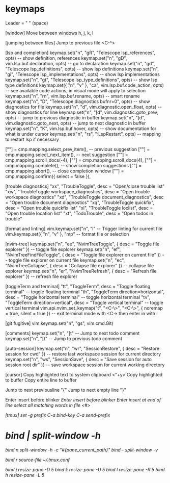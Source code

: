 # keymaps

Leader = " " (space)

[window]
Move between windows <C-w> h, j, k, l

[jumping between files]
Jump to previous file <C-^>

[lsp and completion]
keymap.set("n", "gR", "<cmd>Telescope lsp_references<CR>", opts) -- show definition, references
keymap.set("n", "gD", vim.lsp.buf.declaration, opts) -- go to declaration
keymap.set("n", "gd", "<cmd>Telescope lsp_definitions<CR>", opts) -- show lsp definitions
keymap.set("n", "gi", "<cmd>Telescope lsp_implementations<CR>", opts) -- show lsp implementations
keymap.set("n", "gt", "<cmd>Telescope lsp_type_definitions<CR>", opts) -- show lsp type definitions
keymap.set({ "n", "v" }, "<leader>ca", vim.lsp.buf.code_action, opts) -- see available code actions, in visual mode will apply to selection
keymap.set("n", "<leader>rn", vim.lsp.buf.rename, opts) -- smart rename
keymap.set("n", "<leader>D", "<cmd>Telescope diagnostics bufnr=0<CR>", opts) -- show diagnostics for file
keymap.set("n", "<leader>d", vim.diagnostic.open_float, opts) -- show diagnostics for line
keymap.set("n", "[d", vim.diagnostic.goto_prev, opts) -- jump to previous diagnostic in buffer
keymap.set("n", "]d", vim.diagnostic.goto_next, opts) -- jump to next diagnostic in buffer
keymap.set("n", "K", vim.lsp.buf.hover, opts) -- show documentation for what is under cursor
keymap.set("n", "<leader>rs", ":LspRestart<CR>", opts) -- mapping to restart lsp if necessary

["<C-k>"] = cmp.mapping.select_prev_item(), -- previous suggestion
["<C-j>"] = cmp.mapping.select_next_item(), -- next suggestion
["<C-b>"] = cmp.mapping.scroll_docs(-4),
["<C-f>"] = cmp.mapping.scroll_docs(4),
["<C-Space>"] = cmp.mapping.complete(), -- show completion suggestions
["<C-e>"] = cmp.mapping.abort(), -- close completion window
["<CR>"] = cmp.mapping.confirm({ select = false }),

[trouble diagnostics]
"<leader>xx", "<cmd>TroubleToggle<CR>", desc = "Open/close trouble list"
"<leader>xw", "<cmd>TroubleToggle workspace_diagnostics<CR>", desc = "Open trouble workspace diagnostics"
"<leader>xd", "<cmd>TroubleToggle document_diagnostics<CR>", desc = "Open trouble document diagnostics"
"<leader>xq", "<cmd>TroubleToggle quickfix<CR>", desc = "Open trouble quickfix list"
"<leader>xl", "<cmd>TroubleToggle loclist<CR>", desc = "Open trouble location list"
"<leader>xt", "<cmd>TodoTrouble<CR>", desc = "Open todos in trouble"

[format and linting]
vim.keymap.set("n", "<leader>l" -- Trigger linting for current file
vim.keymap.set({ "n", "v" }, "<leader>mp" -- format file or selection

[nvim-tree]
keymap.set("n", "<leader>ee", "<cmd>NvimTreeToggle<CR>", { desc = "Toggle file explorer" }) -- toggle file explorer
keymap.set("n", "<leader>ef", "<cmd>NvimTreeFindFileToggle<CR>", { desc = "Toggle file explorer on current file" }) -- toggle file explorer on current file
keymap.set("n", "<leader>ec", "<cmd>NvimTreeCollapse<CR>", { desc = "Collapse file explorer" }) -- collapse file explorer
keymap.set("n", "<leader>er", "<cmd>NvimTreeRefresh<CR>", { desc = "Refresh file explorer" }) -- refresh file explorer

[toggleTerm and terminal]
"<leader>tt", "<cmd>ToggleTerm<cr>", desc = "Toggle floating terminal" -- toggle floating terminal
"<leader>th", "<cmd>ToggleTerm direction=horizontal<cr>", desc = "Toggle horizontal terminal" -- toggle horizontal terminal
"<leader>tv", "<cmd>ToggleTerm direction=vertical<cr>", desc = "Toggle vertical terminal" -- toggle vertical terminal
vim.api.nvim_set_keymap("t", "<C-\\><C-n>", "<C-\\><C-n>", { noremap = true, silent = true }) -- exit terminal mode with <C-\><C-n> then enter in with i

[git fugitive]
vim.keymap.set("n", "<leader>gs", vim.cmd.Git)

[comments]
keymap.set("n", "]t" -- Jump to next todo comment
keymap.set("n", "[t" -- Jump to previous todo comment

[auto-session]
keymap.set("n", "<leader>wr", "<cmd>SessionRestore<CR>", { desc = "Restore session for cwd" }) -- restore last workspace session for current directory
keymap.set("n", "<leader>ws", "<cmd>SessionSave<CR>", { desc = "Save session for auto session root dir" }) -- save workspace session for current working directory

[cursor]
Copy highlighted text to system clipboard <"+y>
Copy highlighted to buffer <y>
Copy entire line to buffer <yy>

Jump to next previousline "{"
Jump to next empty line "}"

Enter insert before blinker <i>
Enter insert before blinker <a>
Enter insert at end of line <E>
select all matching words in file <#>

[tmux]
set -g prefix C-a
bind-key C-a send-prefix

# bind | split-window -h

bind n split-window -h -c "#{pane_current_path}"
bind - split-window -v

bind r source-file ~/.tmux.conf

bind j resize-pane -D 5
bind k resize-pane -U 5
bind l resize-pane -R 5
bind h resize-pane -L 5
